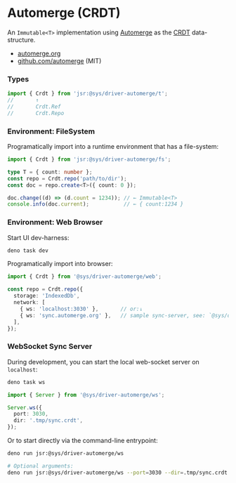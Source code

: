 # Automerge (CRDT)

An `Immutable<T>` implementation using [Automerge](https://automerge.org/) as the [CRDT](https://en.wikipedia.org/wiki/Conflict-free_replicated_data_type) data-structure.

- [automerge.org](https://automerge.org)
- [github.com/automerge](https://github.com/automerge) (MIT)


### Types

```ts
import { Crdt } from 'jsr:@sys/driver-automerge/t';
//       ↑
//       Crdt.Ref
//       Crdt.Repo
```

### Environment: FileSystem
Programatically import into a runtime environment that has a file-system:


```ts
import { Crdt } from 'jsr:@sys/driver-automerge/fs';

type T = { count: number };
const repo = Crdt.repo('path/to/dir');
const doc = repo.create<T>({ count: 0 });

doc.change((d) => (d.count = 1234)); // ← Immutable<T>
console.info(doc.current);           // ← { count:1234 }
```



### Environment: Web Browser
Start UI dev-harness:
```bash
deno task dev
```

Programatically import into browser:

```ts
import { Crdt } from '@sys/driver-automerge/web';

const repo = Crdt.repo({
  storage: 'IndexedDb',
  network: [
    { ws: 'localhost:3030' },       // or:↓
    { ws: 'sync.automerge.org' },   // sample sync-server, see: `@sys/driver-automerge/ws` to stand-up dedicated server.
  ],
});


```


### WebSocket Sync Server
During development, you can start the local web-socket server on `localhost`:

```bash
deno task ws
```

```ts
import { Server } from '@sys/driver-automerge/ws';

Server.ws({
  port: 3030,
  dir: '.tmp/sync.crdt',
});
```

Or to start directly via the command-line entrypoint:

```bash
deno run jsr:@sys/driver-automerge/ws

# Optional arguments:
deno run jsr:@sys/driver-automerge/ws --port=3030 --dir=.tmp/sync.crdt --host=0.0.0.0
```
